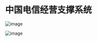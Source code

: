 # 中国电信经营支撑系统

![image](https://cloud.githubusercontent.com/assets/2216750/11888274/a197a08c-a576-11e5-8acb-ea680f635240.png)

![image](https://cloud.githubusercontent.com/assets/2216750/11888336/369b075a-a577-11e5-973d-a256891df577.png)
